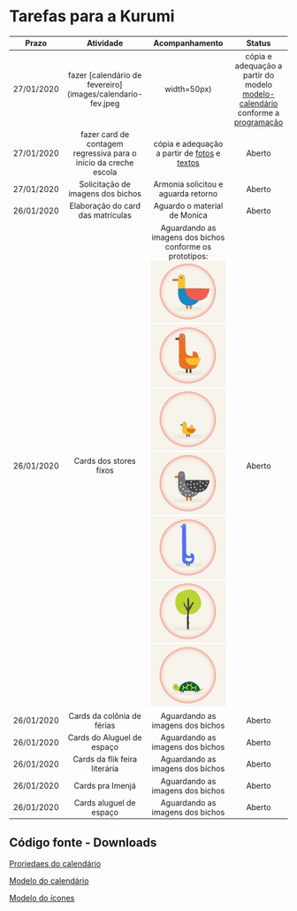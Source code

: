 # Tarefas para a Kurumi

| **Prazo** | **Atividade** | **Acompanhamento** | **Status** |
|:-:|:-:|:-:|:-:|
| 27/01/2020 | fazer [calendário de fevereiro](images/calendario-fev.jpeg|width=50px)  | cópia e adequação a partir do modelo [modelo-calendário](images/modelo-calendario.jpeg) conforme a [programação](CALENDÁRIO-INTERNO-2020.docx)  | ok  |
| 27/01/2020 | fazer card de contagem regressiva para o início da creche escola |  cópia e adequação a partir de [fotos]() e [textos]() | Aberto  |
| 27/01/2020 | Solicitação de imagens dos bichos  | Armonia solicitou e aguarda retorno | Aberto |
| 26/01/2020 | Elaboração do card das matrículas | Aguardo o material de Monica | Aberto |
| 26/01/2020 | Cards dos stores fixos  | Aguardando as imagens dos bichos conforme os prototipos: ![p1](images/1-icones150x125.jpg) ![p2](images/2-icones150x125.jpg) ![p3](images/3-icones150x125.jpg) ![p4](images/4-icones150x125.jpg) ![p5](images/5-icones150x125.jpg) ![p6](images/6-icones150x125.jpg) ![p7](images/7-icones150x125.jpg) | Aberto |
| 26/01/2020 | Cards da colônia de férias  | Aguardando as imagens dos bichos | Aberto |
| 26/01/2020 | Cards do Aluguel de espaço  | Aguardando as imagens dos bichos | Aberto |
| 26/01/2020 | Cards da flik feira literária  | Aguardando as imagens dos bichos | Aberto |
| 26/01/2020 | Cards pra Imenjá  | Aguardando as imagens dos bichos | Aberto |
| 26/01/2020 | Cards aluguel de espaço  | Aguardando as imagens dos bichos | Aberto |

## Código fonte - Downloads

[Proriedaes do calendário](propriedades.md#propriedades-do-calendário)

[Modelo do calendário](images/modelo-calendario.xcf)

[Modelo do ícones](images/modelo-icones.xcf)